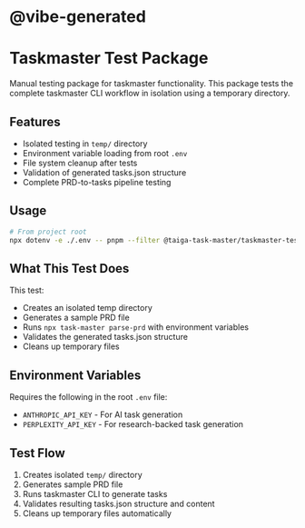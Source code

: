 # @vibe-generated

# Taskmaster Test Package

Manual testing package for taskmaster functionality. This package tests the complete taskmaster CLI workflow in isolation using a temporary directory.

## Features

- Isolated testing in `temp/` directory
- Environment variable loading from root `.env`
- File system cleanup after tests
- Validation of generated tasks.json structure
- Complete PRD-to-tasks pipeline testing

## Usage

```bash
# From project root
npx dotenv -e ./.env -- pnpm --filter @taiga-task-master/taskmaster-test run test:isolated
```

## What This Test Does

This test:

- Creates an isolated temp directory
- Generates a sample PRD file
- Runs `npx task-master parse-prd` with environment variables
- Validates the generated tasks.json structure
- Cleans up temporary files

## Environment Variables

Requires the following in the root `.env` file:
- `ANTHROPIC_API_KEY` - For AI task generation
- `PERPLEXITY_API_KEY` - For research-backed task generation

## Test Flow

1. Creates isolated `temp/` directory
2. Generates sample PRD file
3. Runs taskmaster CLI to generate tasks
4. Validates resulting tasks.json structure and content
5. Cleans up temporary files automatically
